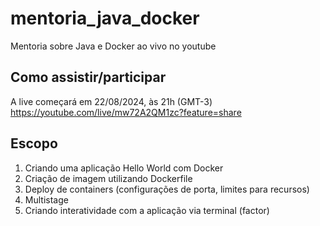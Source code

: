 # mentoria_java_docker
Mentoria sobre Java e Docker ao vivo no youtube

## Como assistir/participar
A live começará em 22/08/2024, às 21h (GMT-3)
https://youtube.com/live/mw72A2QM1zc?feature=share

## Escopo
1. Criando uma aplicação Hello World com Docker
2. Criação de imagem utilizando Dockerfile
3. Deploy de containers (configurações de porta, limites para recursos)
4. Multistage
5. Criando interatividade com a aplicação via terminal (factor)
